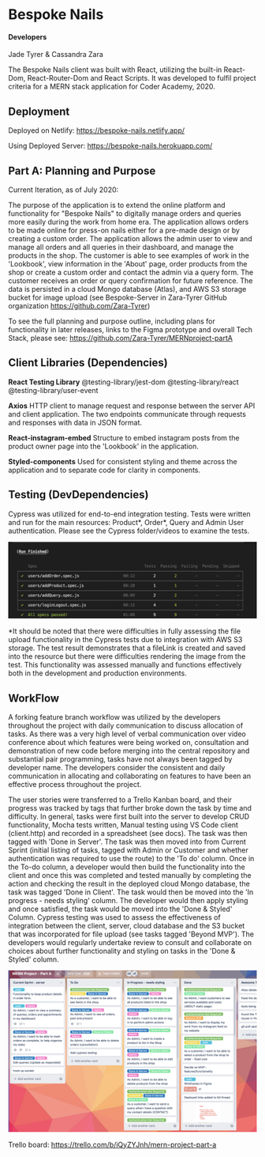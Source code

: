 # Bespoke Nails

#### Developers
Jade Tyrer & Cassandra Zara

The Bespoke Nails client was built with React, utilizing the built-in React-Dom, React-Router-Dom and React Scripts. It was developed to fulfil project criteria for a MERN stack application for Coder Academy, 2020. 

## Deployment

Deployed on Netlify:
https://bespoke-nails.netlify.app/

Using Deployed Server:
https://bespoke-nails.herokuapp.com/


## Part A: Planning and Purpose

Current Iteration, as of July 2020:

The purpose of the application is to extend the online platform and functionality for "Bespoke Nails" to digitally manage orders and queries more easily during the work from home era. The application allows orders to be made online for press-on nails either for a pre-made design or by creating a custom order. The application allows the admin user to view and manage all orders and all queries in their dashboard, and manage the products in the shop. The customer is able to see examples of work in the 'Lookbook', view information in the 'About' page, order products from the shop or create a custom order and contact the admin via a query form. The customer receives an order or query confirmation for future reference. The data is persisted in a cloud Mongo database (Atlas), and AWS S3 storage bucket for image upload (see Bespoke-Server in Zara-Tyrer GitHub organization https://github.com/Zara-Tyrer) 

To see the full planning and purpose outline, including plans for functionality in later releases, links to the Figma prototype and overall Tech Stack, please see:
https://github.com/Zara-Tyrer/MERNproject-partA


## Client Libraries (Dependencies)

**React Testing Library**
@testing-library/jest-dom
@testing-library/react
@testing-library/user-event

**Axios**
HTTP client to manage request and response between the server API and client application. The two endpoints communicate through requests and responses with data in JSON format. 

**React-instagram-embed**
Structure to embed instagram posts from the product owner page into the 'Lookbook' in the application. 

**Styled-components**
Used for consistent styling and theme across the application and to separate code for clarity in components. 


## Testing (DevDependencies)

Cypress was utilized for end-to-end integration testing. Tests were written and run for the main resources: Product*, Order*, Query and Admin User authentication. Please see the Cypress folder/videos to examine the tests. 

![Summary of Cypress tests](/CypressTest.png)

*It should be noted that there were difficulties in fully assessing the file upload functionality in the Cypress tests due to integration with AWS S3 storage. The test result demonstrates that a fileLink is created and saved into the resource but there were difficulties rendering the image from the test. This functionality was assessed manually and functions effectively both in the development and production environments. 

## WorkFlow

A forking feature branch workflow was utilized by the developers throughout the project with daily communication to discuss allocation of tasks. As there was a very high level of verbal communication over video conference about which features were being worked on, consultation and demonstration of new code before merging into the central repository and substantial pair programming, tasks have not always been tagged by developer name. The developers consider the consistent and daily communication in allocating and collaborating on features to have been an effective process throughout the project. 

The user stories were transferred to a Trello Kanban board, and their progress was tracked by tags that further broke down the task by time and difficulty. In general, tasks were first built into the server to develop CRUD functionality, Mocha tests written, Manual testing using VS Code client (client.http) and recorded in a spreadsheet (see docs). The task was then tagged with 'Done in Server'. The task was then moved into from Current Sprint (initial listing of tasks, tagged with Admin or Customer and whether authentication was required to use the route) to the 'To do' column. Once in the To-do column, a developer would then build the functionality into the client and once this was completed and tested manually by completing the action and checking the result in the deployed cloud Mongo database, the task was tagged 'Done in Client'. The task would then be moved into the 'In progress - needs styling' column. The developer would then apply styling and once satisfied, the task would be moved into the 'Done & Styled' Column. Cypress testing was used to assess the effectiveness of integration between the client, server, cloud database and the S3 bucket that was incorporated for file upload (see tasks tagged 'Beyond MVP'). The developers would regularly undertake review to consult and collaborate on choices about further functionality and styling on tasks in the 'Done & Styled' column. 

![Example of workflow using trello/kanban board](/trello.png)

Trello board: https://trello.com/b/iQyZYJnh/mern-project-part-a


